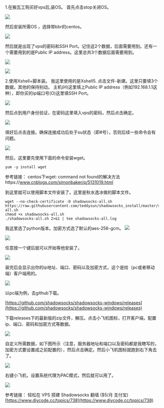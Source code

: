 1.在搬瓦工购买好vps后,装OS。
首先点击stop关闭OS。


![](https://i.imgur.com/gnb6IWM.png)



然后安装所需OS ，选择带bbr的centos。


![](https://i.imgur.com/T77Zk1S.png)


然后就是出现了vps的密码和SSH Port。记住这2个数据，后面需要用到。还有一个需要用到的是Public IP address。这里总共3个数据后面需要用到。

![](https://i.imgur.com/RxJu3o7.png)


![](https://i.imgur.com/F4YGz5T.png)


2.使用Xshell+脚本装。
我这里使用的是Xshell5.
点击文件-新建。这里只要填3个数据，其他的保持别动。
主机(H)这里填上Public IP address（例如192.168.1.1这种），即你买的ip端口号(O)这里填SSH Port。

![](https://i.imgur.com/tL9rKze.png)


然后点到用户身份验证，在密码这里填入vps的密码，然后点击确定。

![](https://i.imgur.com/smjYREr.png)


填好后点击连接。确保连接成功后处于su状态（即#号），否则后续一些命令会有问题。

![](https://i.imgur.com/FKZsDun.png)


然后，这里要先使用下面的命令安装wget。

```
yum -y install wget
```

参考链接：
centos下wget: command not found的解决方法https://www.cnblogs.com/simonbaker/p/5131019.html





到这里就可以使用脚本文件安装了。这里是秋水逸冰做的脚本文件。
```
wget --no-check-certificate -O shadowsocks-all.sh https://raw.githubusercontent.com/teddysun/shadowsocks_install/master/shadowsocks-all.sh
chmod +x shadowsocks-all.sh
./shadowsocks-all.sh 2>&1 | tee shadowsocks-all.log
```


我这里选了python版本。加密方式选了默认的aes-256-gcm。
![](https://i.imgur.com/Wtgespa.png)

![](https://i.imgur.com/b3Xt531.png)

任意按一个键后就可以开始等他安装了。

![](https://i.imgur.com/jXiJ9e6.png)

装完后会显示出你的ip地址、端口、密码以及加密方式，这个是给（pc或者移动端）客户端用的。

![](https://i.imgur.com/zvD06SO.png)


以pc端为例，去github下载。

[https://github.com/shadowsocks/shadowsocks-windows/releases](https://github.com/shadowsocks/shadowsocks-windows/releases)

下载releases下的最新版的zip文件，解压。点击小飞机图标，打开客户端，配置ip、端口、密码和加密方式等数据。

![](https://i.imgur.com/ud50n7v.png)


自定义所需数据，如下图所示（注意，服务器地址和端口以及密码都是我瞎写的，加密方式要设置成之前配置的），然后点击确定。然后小飞机图标就跑到右下角去了。

![](https://i.imgur.com/vJMNsor.png)

右键小飞机，设置系统代理为PAC模式，然后就可以用了。


![](https://i.imgur.com/W9tb66a.png)







参考链接：
轻松在 VPS 搭建 Shadowsocks 翻墙 ($5/月 支付宝)
[https://www.diycode.cc/topics/738](https://www.diycode.cc/topics/738)